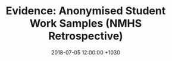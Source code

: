 ﻿---
layout: post
title:  "Evidence: Anonymised Student Work Samples (NMHS Retrospective)"
date:   2018-07-05  12:00:00 +1030
categories: MTeach nmhsPlacement
---











